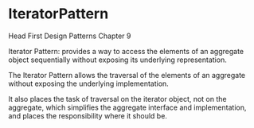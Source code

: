 # IteratorPattern
Head First Design Patterns Chapter 9

Iterator Pattern:  provides a way to access the elements of an aggregate object sequentially without exposing its underlying representation.

The Iterator Pattern allows the traversal of the elements of an aggregate without exposing the underlying implementation.

It also places the task of traversal on the iterator object, not on the aggregate, which simplifies the aggregate interface and implementation, and places the responsibility where it should be.
